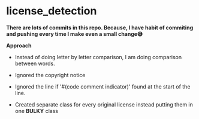 # license_detection

**There are lots of commits in this repo. Because, I have habit of commiting and pushing every time I make even a small change😅**

 **Approach**
 
   * Instead of doing letter by letter comparison, I am doing comparison between words.
 
   * Ignored the copyright notice 

   * Ignored the line if '#(code comment indicator)' found at the start of the line.
  
   * Created separate class for every original license instead putting them in one **BULKY** class


